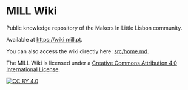 # MILL Wiki

Public knowledge repository of the Makers In Little Lisbon community.

Available at https://wiki.mill.pt.

You can also access the wiki directly here: [src/home.md](src/home.md).

The MILL Wiki is licensed under a [Creative Commons Attribution 4.0 International License][cc-by].

[![CC BY 4.0][cc-by-image]][cc-by]

[cc-by]: http://creativecommons.org/licenses/by/4.0/
[cc-by-image]: https://i.creativecommons.org/l/by/4.0/88x31.png
[cc-by-shield]: https://img.shields.io/badge/License-CC%20BY%204.0-lightgrey.svg